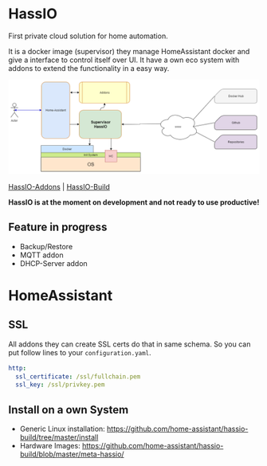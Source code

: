 # HassIO
First private cloud solution for home automation.

It is a docker image (supervisor) they manage HomeAssistant docker and give a interface to control itself over UI. It have a own eco system with addons to extend the functionality in a easy way.

![](misc/hassio.png?raw=true)

[HassIO-Addons](https://github.com/home-assistant/hassio-addons) | [HassIO-Build](https://github.com/home-assistant/hassio-build)

**HassIO is at the moment on development and not ready to use productive!**

## Feature in progress
- Backup/Restore
- MQTT addon
- DHCP-Server addon

# HomeAssistant

## SSL

All addons they can create SSL certs do that in same schema. So you can put follow lines to your `configuration.yaml`.
```yaml
http:
  ssl_certificate: /ssl/fullchain.pem
  ssl_key: /ssl/privkey.pem
```

## Install on a own System

- Generic Linux installation: https://github.com/home-assistant/hassio-build/tree/master/install
- Hardware Images: https://github.com/home-assistant/hassio-build/blob/master/meta-hassio/
